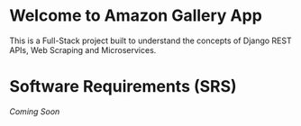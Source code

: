 # Welcome to Amazon Gallery App

This is a Full-Stack project built to understand the concepts of Django REST APIs, Web Scraping and Microservices.


# Software Requirements (SRS)

_Coming Soon_



